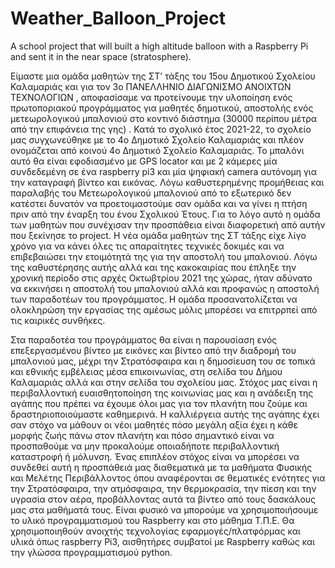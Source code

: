 # Weather_Balloon_Project
A school project that will built a high altitude balloon with a Raspberry Pi and sent it in the near space (stratosphere).

Είμαστε μια ομάδα μαθητών της ΣΤ’ τάξης του 15ου Δημοτικού Σχολείου Καλαμαριάς και για τον 3ο ΠΑΝΕΛΛΗΝΙΟ ΔΙΑΓΩΝΙΣΜΟ ΑΝΟΙΧΤΩΝ ΤΕΧΝΟΛΟΓΙΩΝ , αποφασίσαμε να προτείνουμε την υλοποίηση ενός πρωτοποριακού προγράμματος για μαθητές δημοτικού, αποστολής ενός μετεωρολογικού μπαλονιού στο κοντινό διάστημα (30000 περίπου μέτρα από την επιφάνεια της γης) . Κατά το σχολικό έτος 2021-22, το σχολείο μας συγχωνεύθηκε με το 4ο Δημοτικό Σχολείο Καλαμαριάς και πλέον ονομάζεται από κοινού 4ο Δημοτικό Σχολείο Καλαμαριάς.  Το μπαλόνι αυτό θα είναι εφοδιασμένο με GPS locator και με 2 κάμερες μία συνδεδεμένη σε ένα raspberry pi3 και μία ψηφιακή camera αυτόνομη για την καταγραφή βίντεο και εικόνας.
Λόγω καθυστερημένης προμήθειας και παραλαβής του Μετεωρολογικού μπαλονιού από το εξωτερικό δεν κατέστει δυνατόν να προετοιμαστούμε σαν ομάδα και να γίνει η πτήση πριν από την έναρξη του ένου Σχολικού Έτους. Για το λόγο αυτό η ομάδα των μαθητών που συνέχισαν την προσπάθεια είναι διαφορετική από αυτήν που ξεκίνησε το project. 
Η νέα ομάδα μαθητών της ΣΤ τάξης είχε λίγο χρόνο για να κάνει όλες τις απαραίτητες τεχνικές δοκιμές και να επιβεβαιώσει την ετοιμότητά της για την αποστολή του μπαλονιού. Λόγω της καθυστέρησης αυτής αλλά και της κακοκαιρίας που έπληξε την χρονική περίοδο στις αρχές Οκτωβτρίου 2021 της χώρας, ήταν αδύνατο να εκκινήσει η αποστολή του μπαλονιού αλλά και προφανώς η αποστολή των παραδοτέων του προγράμματος. Η ομάδα προσανατολίζεται να ολοκληρώση την εργασίας της αμέσως μόλις μπορέσει να επιτρρπεί από τις καιρικές συνθήκες. 

Στα παραδοτέα του προγράμματος θα είναι η παρουσίαση ενός επεξεργασμένου βίντεο με εικόνες και βίντεο από την διαδρομή του μπαλονιού μας, μέχρι την Στρατόσφαιρα και η δημοσίευση του σε τοπικά και εθνικής εμβέλειας μέσα επικοινωνίας, στη σελίδα του Δήμου Καλαμαριάς αλλά και στην σελίδα του σχολείου μας. Στόχος μας είναι η περιβαλλοντική ευαισθητοποίηση της κοινωνίας μας και η ανάδειξη της αγάπης που πρέπει να έχουμε όλοι μας για τον πλανήτη που ζούμε και δραστηριοποιούμαστε καθημερινά. Η καλλιέργεια αυτής της αγάπης έχει σαν στόχο να μάθουν οι νέοι μαθητές πόσο μεγάλη αξία έχει η κάθε μορφής ζωής πάνω στον πλανήτη και πόσο σημαντικό είναι να προσπαθούμε να μην προκαλούμε οποιαδήποτε περιβαλλοντική καταστροφή ή μόλυνση.
Ένας επιπλέον στόχος είναι να μπορέσει να συνδεθεί αυτή η προσπάθειά μας διαθεματικά με τα μαθήματα Φυσικής και Μελέτης Περιβάλλοντος όπου αναφέρονται σε θεματικές ενότητες για την Στρατόσφαιρα, την ατμόσφαιρα, την θερμοκρασία, την πίεση και την υγρασία στον αέρα, προβάλλοντας αυτά τα βίντεο από τους δασκάλους μας στα μαθήματά τους. Είναι φυσικό να μπορούμε να χρησιμοποιήσουμε το υλικό προγραμματισμού του Raspberry και στο μάθημα Τ.Π.Ε.
Θα χρησιμοποιηθούν ανοιχτής τεχνολογίας εφαρμογές/πλατφόρμας και υλικά όπως raspberry Pi3, αισθητήρες συμβατοί με Raspberry καθώς και την γλώσσα προγραμματισμού python.	


